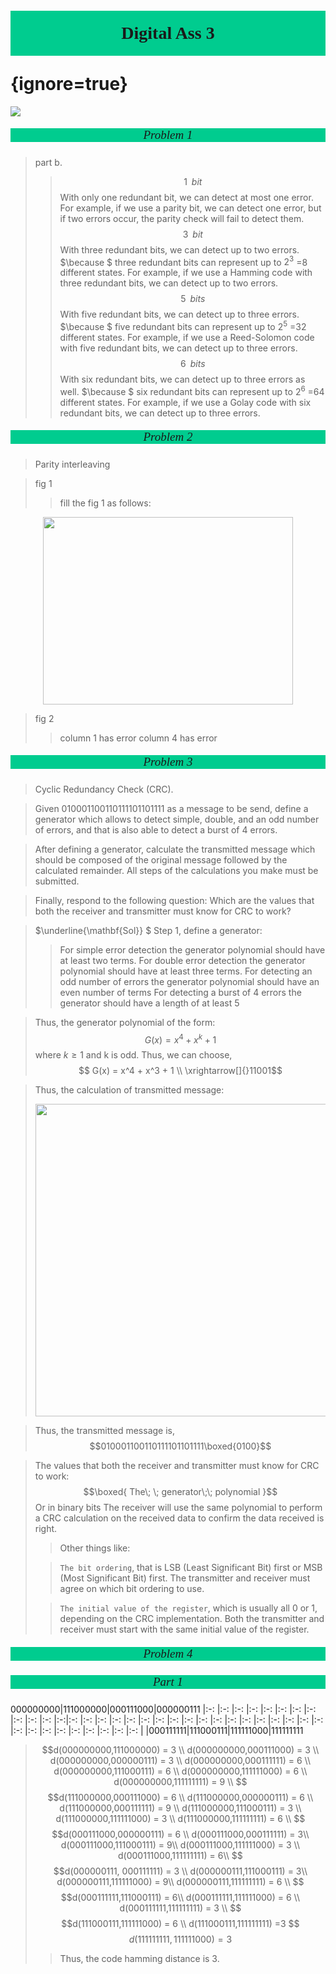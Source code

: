# <p style='text-align:center;font-family:Verdana;font-weight:600;background-color:#00cc8f;vertical-align:middle;padding:20px;margin-top:60px'>Digital Ass 3</p> {ignore=true}
[![](https://img.shields.io/badge/Yu%20Chen-chen11976%40gtiit.edu.cn-%2300FFFF)](chen11976@gtiit.edu.cn)

##### <p style='text-align:center;font-size:19px;font-family:Verdana;font-weight:600;font-weight:1;background-color:#00cc8f;vertical-align:middle;padding:0px;margin-top:0px'>Problem 1</p>

>part b.
>>$$1\;\; bit$$ 
With only one redundant bit, we can detect at most one error.
For example, if we use a parity bit, we can detect one error, but if two errors occur, the parity check will fail to detect them.
>>$$3\;\; bit $$ 
With three redundant bits, we can detect up to two errors.
$\because $  three redundant bits can represent up to $2^{3}$ =8 different states.
For example, if we use a Hamming code with three redundant bits, we can detect up to two errors.
>>$$5\;\; bit s$$ 
With five redundant bits, we can detect up to three errors.
$\because $ five redundant bits can represent up to $2^{5}$ =32 different states. 
For example, if we use a Reed-Solomon code with five redundant bits, we can detect up to three errors.
>>$$6\;\; bit s$$ 
With six redundant bits, we can detect up to three errors as well. 
$\because $ six redundant bits can represent up to $2^{6}$ =64 different states.
For example, if we use a Golay code with six redundant bits, we can detect up to three errors.


##### <p style='text-align:center;font-size:19px;font-family:Verdana;font-weight:600;font-weight:1;background-color:#00cc8f;vertical-align:middle;padding:0px;margin-top:0px'>Problem 2</p>

>Parity interleaving 

>fig 1
>>fill the fig 1 as follows:
<div style='text-align: center;'><img src=https://github.com/FerneyChen/OS_Mars/assets/120654757/0f5d23d1-9e7e-4e3d-aaa2-38b52a0cfc08 width='400' height='300'></div> 

>fig 2
>>column 1 has error 
column 4 has error


##### <p style='text-align:center;font-size:19px;font-family:Verdana;font-weight:600;font-weight:1;background-color:#00cc8f;vertical-align:middle;padding:0px;margin-top:0px'>Problem 3</p>

>Cyclic Redundancy Check (CRC). 

>Given 010001100110111101101111 as a message to be send, define a generator which allows to detect simple, double, and an odd number of errors, and that is also able to detect a burst of 4 errors. 

>After defining a generator, calculate the transmitted message which should be composed of the original message followed by the calculated remainder. All steps of the calculations you make must be submitted. 

>Finally, respond to the following question: Which are the values that both the receiver and transmitter must know for CRC to work?

>$\underline{\mathbf{Sol}} $ 
Step 1, define a generator:
>>For simple error detection
the generator polynomial should have at least two terms.
>>For double error detection
the generator polynomial should have at least three terms.
>>For detecting an odd number of errors
the generator polynomial should have an even number of terms
>>For detecting a burst of 4 errors
the generator should have a length of at least 5

>Thus, the generator polynomial of the form:
$$G(x) = x^4 + x^k + 1 $$where $k\geq 1$ and k is odd.
Thus, we can choose, $$ G(x) = x^4 + x^3 + 1  \\
\xrightarrow[]{}11001$$ 

>Thus, the calculation of transmitted message:
><div style='text-align: center;'><img src=https://github.com/FerneyChen/OS_Mars/assets/120654757/cf725118-4b30-47ff-b72b-98b28e9b70fd width='' height='500'></div> 

>Thus, the transmitted message is,$$010001100110111101101111\boxed{0100}$$  

>The values that both the receiver and transmitter must know for CRC to work:
$$\boxed{ The\; \; generator\;\;  polynomial }$$Or in binary bits 
The receiver will use the same polynomial to perform a CRC calculation on the received data to confirm the data received is right.
>>Other things like:
>
>>`The bit ordering`, that is LSB (Least Significant Bit) first or MSB (Most Significant Bit) first. The transmitter and receiver must agree on which bit ordering to use.
>
>>`The initial value of the register`, which is usually all 0 or 1, depending on the CRC implementation. Both the transmitter and receiver must start with the same initial value of the register.


##### <p style='text-align:center;font-size:19px;font-family:Verdana;font-weight:600;font-weight:1;background-color:#00cc8f;vertical-align:middle;padding:0px;margin-top:0px'>Problem 4</p>

##### <p style='text-align:center;font-size:19px;font-family:Verdana;font-weight:600;font-weight:1;background-color:#00cc8f;vertical-align:middle;padding:0px;margin-top:0px'>Part 1</p>

000000000|111000000|000111000|000000111
|:-: |:-: |:-: |:-: |:-: |:-: |:-: |:-: |:-: |:-: |:-: |:-:|:-: |:-: |:-: |:-: |:-: |:-: |:-: |:-: |:-: |:-: |:-: |:-: |:-: |:-: |:-: |:-: |:-: |:-: |:-: |:-: |:-: |:-: |:-: |:-: |:-: |:-: |:-: | 
|000111111|111000111|111111000|111111111
>$$d(000000000,111000000) = 3 \\
d(000000000,000111000) = 3 \\
d(000000000,000000111) = 3 \\
d(000000000,000111111) = 6 \\
d(000000000,111000111) = 6 \\
d(000000000,111111000) = 6 \\
d(000000000,111111111) = 9 \\
$$$$d(111000000,000111000) = 6 \\
d(111000000,000000111) = 6 \\
d(111000000,000111111) = 9 \\
d(111000000,111000111) = 3 \\
d(111000000,111111000) = 3 \\
d(111000000,111111111) = 6 \\
$$$$d(000111000,000000111) = 6 \\
d(000111000,000111111) =  3\\
d(000111000,111000111) =  9\\
d(000111000,111111000) = 3 \\
d(000111000,111111111) = 6\\
$$$$d(000000111, 000111111) = 3 \\
d(000000111,111000111) = 3\\
d(000000111,111111000) =  9\\
d(000000111,111111111) =  6 \\
$$$$d(000111111,111000111) =  6\\
d(000111111,111111000) = 6 \\
d(000111111,111111111) = 3 \\
$$$$d(111000111,111111000) = 6 \\
d(111000111,111111111) =3  $$$$d(111111111,111111000) = 3$$  
>>Thus, the code hamming distance is 3.












